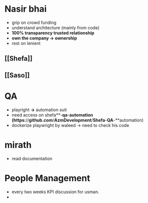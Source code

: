 
# Nasir bhai
- grip on crowd funding
- understand architecture (mainly from code)
- **100% transparency trusted relationship**
- **own the company -> ownership**
- rest on lenient

## [[Shefa]]

## [[Saso]]

# QA
- playright **->** automation suit
- need access on shefa**-**qa**-**automation (https:**//**github._com_**/**AzmDevelopment**/**Shefa**-**QA**-**automation)
- dockerize playwright by waleed -> need to check his code


# mirath
- read documentation


# People Management
- every two weeks KPI discussion for usman.
- 

